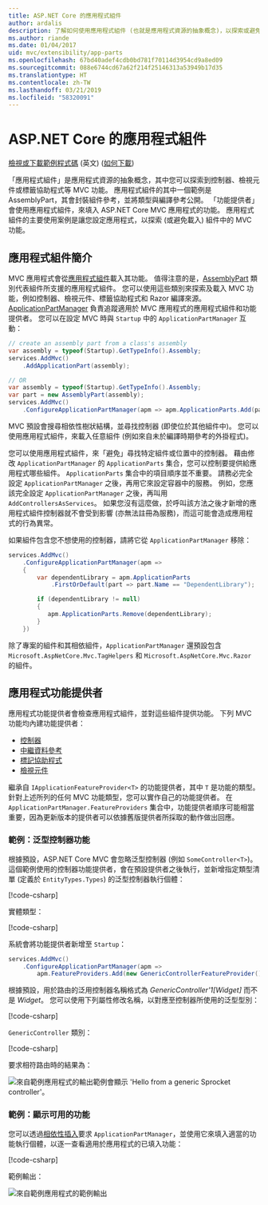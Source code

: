 ```yaml
---
title: ASP.NET Core 的應用程式組件
author: ardalis
description: 了解如何使用應用程式組件 (也就是應用程式資源的抽象概念)，以探索或避免載入組件的功能。
ms.author: riande
ms.date: 01/04/2017
uid: mvc/extensibility/app-parts
ms.openlocfilehash: 67bd40adef4cdb0bd781f70114d3954cd9a8ed09
ms.sourcegitcommit: 088e6744cd67a62f214f25146313a53949b17d35
ms.translationtype: HT
ms.contentlocale: zh-TW
ms.lasthandoff: 03/21/2019
ms.locfileid: "58320091"
---
```

# <a name="application-parts-in-aspnet-core"></a>ASP.NET Core 的應用程式組件

[檢視或下載範例程式碼](https://github.com/aspnet/Docs/tree/master/aspnetcore/mvc/advanced/app-parts/sample) \(英文\) ([如何下載](xref:index#how-to-download-a-sample))

「應用程式組件」是應用程式資源的抽象概念，其中您可以探索到控制器、檢視元件或標籤協助程式等 MVC 功能。 應用程式組件的其中一個範例是 AssemblyPart，其會封裝組件參考，並將類型與編譯參考公開。 「功能提供者」會使用應用程式組件，來填入 ASP.NET Core MVC 應用程式的功能。 應用程式組件的主要使用案例是讓您設定應用程式，以探索 (或避免載入) 組件中的 MVC 功能。

## <a name="introducing-application-parts"></a>應用程式組件簡介

MVC 應用程式會從[應用程式組件](/dotnet/api/microsoft.aspnetcore.mvc.applicationparts.applicationpart)載入其功能。 值得注意的是，[AssemblyPart](/dotnet/api/microsoft.aspnetcore.mvc.applicationparts.assemblypart#Microsoft_AspNetCore_Mvc_ApplicationParts_AssemblyPart) 類別代表組件所支援的應用程式組件。 您可以使用這些類別來探索及載入 MVC 功能，例如控制器、檢視元件、標籤協助程式和 Razor 編譯來源。 [ApplicationPartManager](/dotnet/api/microsoft.aspnetcore.mvc.applicationparts.applicationpartmanager) 負責追蹤適用於 MVC 應用程式的應用程式組件和功能提供者。 您可以在設定 MVC 時與 `Startup` 中的 `ApplicationPartManager` 互動：

```csharp
// create an assembly part from a class's assembly
var assembly = typeof(Startup).GetTypeInfo().Assembly;
services.AddMvc()
    .AddApplicationPart(assembly);

// OR
var assembly = typeof(Startup).GetTypeInfo().Assembly;
var part = new AssemblyPart(assembly);
services.AddMvc()
    .ConfigureApplicationPartManager(apm => apm.ApplicationParts.Add(part));
```

MVC 預設會搜尋相依性樹狀結構，並尋找控制器 (即使位於其他組件中)。 您可以使用應用程式組件，來載入任意組件 (例如來自未於編譯時期參考的外掛程式)。

您可以使用應用程式組件，來「避免」尋找特定組件或位置中的控制器。 藉由修改 `ApplicationPartManager` 的 `ApplicationParts` 集合，您可以控制要提供給應用程式哪些組件。 `ApplicationParts` 集合中的項目順序並不重要。 請務必完全設定 `ApplicationPartManager` 之後，再用它來設定容器中的服務。 例如，您應該完全設定 `ApplicationPartManager` 之後，再叫用 `AddControllersAsServices`。 如果您沒有這麼做，於呼叫該方法之後才新增的應用程式組件控制器就不會受到影響 (亦無法註冊為服務)，而這可能會造成應用程式的行為異常。

如果組件包含您不想使用的控制器，請將它從 `ApplicationPartManager` 移除：

```csharp
services.AddMvc()
    .ConfigureApplicationPartManager(apm =>
    {
        var dependentLibrary = apm.ApplicationParts
            .FirstOrDefault(part => part.Name == "DependentLibrary");

        if (dependentLibrary != null)
        {
           apm.ApplicationParts.Remove(dependentLibrary);
        }
    })
```

除了專案的組件和其相依組件，`ApplicationPartManager` 還預設包含 `Microsoft.AspNetCore.Mvc.TagHelpers` 和 `Microsoft.AspNetCore.Mvc.Razor` 的組件。

## <a name="application-feature-providers"></a>應用程式功能提供者

應用程式功能提供者會檢查應用程式組件，並對這些組件提供功能。 下列 MVC 功能均內建功能提供者：

* [控制器](/dotnet/api/microsoft.aspnetcore.mvc.controllers.controllerfeatureprovider)
* [中繼資料參考](/dotnet/api/microsoft.aspnetcore.mvc.razor.compilation.metadatareferencefeatureprovider)
* [標記協助程式](/dotnet/api/microsoft.aspnetcore.mvc.razor.taghelpers.taghelperfeatureprovider)
* [檢視元件](/dotnet/api/microsoft.aspnetcore.mvc.viewcomponents.viewcomponentfeatureprovider)

繼承自 `IApplicationFeatureProvider<T>` 的功能提供者，其中 `T` 是功能的類型。 針對上述所列的任何 MVC 功能類型，您可以實作自己的功能提供者。 在 `ApplicationPartManager.FeatureProviders` 集合中，功能提供者順序可能相當重要，因為更新版本的提供者可以依據舊版提供者所採取的動作做出回應。

### <a name="sample-generic-controller-feature"></a>範例：泛型控制器功能

根據預設，ASP.NET Core MVC 會忽略泛型控制器 (例如 `SomeController<T>`)。 這個範例使用的控制器功能提供者，會在預設提供者之後執行，並新增指定類型清單 (定義於 `EntityTypes.Types`) 的泛型控制器執行個體：

[!code-csharp[](./app-parts/sample/AppPartsSample/GenericControllerFeatureProvider.cs?highlight=13&range=18-36)]

實體類型：

[!code-csharp[](./app-parts/sample/AppPartsSample/Model/EntityTypes.cs?range=6-16)]

系統會將功能提供者新增至 `Startup`：

```csharp
services.AddMvc()
    .ConfigureApplicationPartManager(apm => 
        apm.FeatureProviders.Add(new GenericControllerFeatureProvider()));
```

根據預設，用於路由的泛用控制器名稱格式為 *GenericController'1[Widget]* 而不是 *Widget*。 您可以使用下列屬性修改名稱，以對應至控制器所使用的泛型型別：

[!code-csharp[](./app-parts/sample/AppPartsSample/GenericControllerNameConvention.cs)]

`GenericController` 類別：

[!code-csharp[](./app-parts/sample/AppPartsSample/GenericController.cs?highlight=5-6)]

要求相符路由時的結果為：

![來自範例應用程式的輸出範例會顯示 'Hello from a generic Sprocket controller'。](app-parts/_static/generic-controller.png)

### <a name="sample-display-available-features"></a>範例：顯示可用的功能

您可以透過[相依性插入](../../fundamentals/dependency-injection.md)要求 `ApplicationPartManager`，並使用它來填入適當的功能執行個體，以逐一查看適用於應用程式的已填入功能：

[!code-csharp[](./app-parts/sample/AppPartsSample/Controllers/FeaturesController.cs?highlight=16,25-27)]

範例輸出：

![來自範例應用程式的範例輸出](app-parts/_static/available-features.png)

